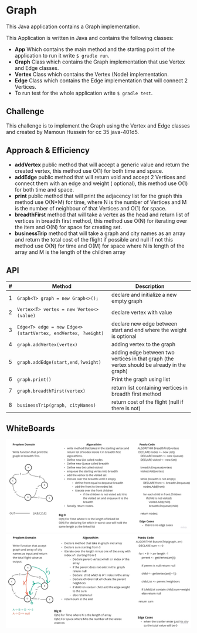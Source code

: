 # Graph

This Java application contains a Graph implementation.

This Application is written in Java and contains the following classes:

- **App** Which contains the main method and the starting point of the application to run it write `$ gradle run`.
- **Graph** Class which contains the Graph implementation that use Vertex and Edge classes.
- **Vertex** Class which contains the Vertex (Node) implementation.
- **Edge** Class which contains the Edge implementation that will connect 2 Vertices.
- To run test for the whole application write `$ gradle test`.

## Challenge

This challenge is to implement the Graph using the Vertex and Edge classes and created by Mamoun Hussein for cc 35
java-401d5.

## Approach & Efficiency

- **addVertex** public method that will accept a generic value and return the created vertex, this method use O(1) for
  both time and space.
- **addEdge** public method that will return void and accept 2 Vertices and connect them with an edge and weight (
  optional), this method use O(1) for both time and space.
- **print** public method that will print the adjacency list for the graph this method use O(N*M) for time, where N is
  the number of Vertices and M is the number of neighbour of that Vertices and O(1) for space.
- **breadthFirst** method that will take a vertex as the head and return list of vertices in breadth first method, this
  method use O(N) for iterating over the item and O(N) for space for creating set.
- **businessTrip** method that will take a graph and city names as an array and return the total cost of the flight if
  possible and null if not this method use O(N) for time and O(M) for space where N is length of the array and M is the
  length of the children array

## API

| #  | Method | Description |
| ----------- | ----------- | -----------|
|1| `Graph<T> graph = new Graph<>();`|declare and initialize a new empty graph |
|2| `Vertex<T> vertex = new Vertex<>(value)`|declare vertex with value|
|3| `Edge<T> edge = new Edge<>(startVertex, endVertex, ?weight)`| declare new edge between start and end where the weight is optional|
|4| `graph.addVertex(vertex)`|adding vertex to the graph|
|5| `graph.addEdge(start,end,?weight)`| adding edge between two vertices in that graph (the vertex should be already in the graph)|
|6| `graph.print()`|Print the graph using list|
|7| `graph.breadthFirst(vertex)`|return list containing vertices in breadth first method|
|8| `businessTrip(graph, cityNames)`|return cost of the flight (null if there is not)|

## WhiteBoards

![breadth white board](./breadthFirst.jpg)
![businessTrip](./bussnisTrip.jpg)

